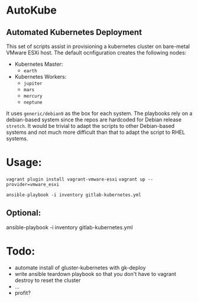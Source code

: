 # AutoKube
## Automated Kubernetes Deployment

This set of scripts assist in provisioning a kubernetes cluster on bare-metal VMware ESXi host. The default ocnfiguration creates the following nodes:

- Kubernetes Master:
  - `earth`
- Kubernetes Workers:
  - `jupiter`
  - `mars`
  - `mercury`
  - `neptune`

It uses `generic/debian9` as the box for each system. The playbooks rely on a debian-based system since the repos are hardcoded for Debian release `stretch`. It would be trivial to adapt the scripts to other Debian-based systems and not much more difficult than that to adapt the script to RHEL systems.

# Usage:

`vagrant plugin install vagrant-vmware-esxi`
`vagrant up --provider=vmware_esxi`

`ansible-playbook -i inventory gitlab-kubernetes.yml`

## Optional:
ansible-playbook -i inventory gitlab-kubernetes.yml

# Todo:

- automate install of gluster-kubernetes with gk-deploy
- write ansible teardown playbook so that you don't have to vagrant destroy to reset the cluster
- ...
- profit?